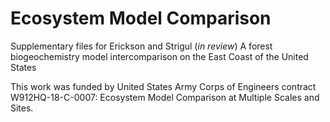 # Ecosystem Model Comparison

Supplementary files for Erickson and Strigul (*in review*) A forest biogeochemistry model intercomparison on the East Coast of the United States

This work was funded by United States Army Corps of Engineers contract W912HQ-18-C-0007: Ecosystem Model Comparison at Multiple Scales and Sites.
